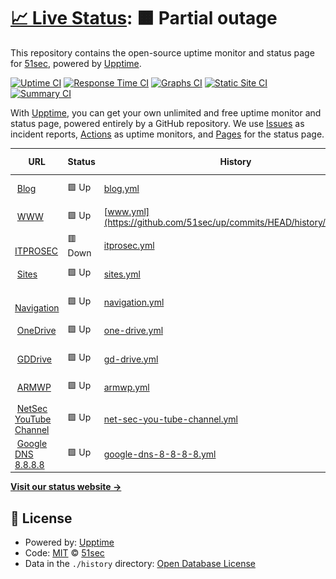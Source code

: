 # [📈 Live Status](https://up.51sec.org): <!--live status--> **🟧 Partial outage**

This repository contains the open-source uptime monitor and status page for [51sec](https://up.51sec.org), powered by [Upptime](https://github.com/upptime/upptime).

[![Uptime CI](https://github.com/51sec/up/workflows/Uptime%20CI/badge.svg)](https://github.com/51sec/up/actions?query=workflow%3A%22Uptime+CI%22)
[![Response Time CI](https://github.com/51sec/up/workflows/Response%20Time%20CI/badge.svg)](https://github.com/51sec/up/actions?query=workflow%3A%22Response+Time+CI%22)
[![Graphs CI](https://github.com/51sec/up/workflows/Graphs%20CI/badge.svg)](https://github.com/51sec/up/actions?query=workflow%3A%22Graphs+CI%22)
[![Static Site CI](https://github.com/51sec/up/workflows/Static%20Site%20CI/badge.svg)](https://github.com/51sec/up/actions?query=workflow%3A%22Static+Site+CI%22)
[![Summary CI](https://github.com/51sec/up/workflows/Summary%20CI/badge.svg)](https://github.com/51sec/up/actions?query=workflow%3A%22Summary+CI%22)

With [Upptime](https://upptime.js.org), you can get your own unlimited and free uptime monitor and status page, powered entirely by a GitHub repository. We use [Issues](https://github.com/51sec/up/issues) as incident reports, [Actions](https://github.com/51sec/up/actions) as uptime monitors, and [Pages](https://up.51sec.org) for the status page.

<!--start: status pages-->
<!-- This summary is generated by Upptime (https://github.com/upptime/upptime) -->
<!-- Do not edit this manually, your changes will be overwritten -->
<!-- prettier-ignore -->
| URL | Status | History | Response Time | Uptime |
| --- | ------ | ------- | ------------- | ------ |
| <img alt="" src="https://blog.51sec.org/favicon.ico" height="13"> [Blog](https://blog.51sec.org) | 🟩 Up | [blog.yml](https://github.com/51sec/up/commits/HEAD/history/blog.yml) | <details><summary><img alt="Response time graph" src="./graphs/blog/response-time-week.png" height="20"> 372ms</summary><br><a href="https://up.51sec.org/history/blog"><img alt="Response time 242" src="https://img.shields.io/endpoint?url=https%3A%2F%2Fraw.githubusercontent.com%2F51sec%2Fup%2FHEAD%2Fapi%2Fblog%2Fresponse-time.json"></a><br><a href="https://up.51sec.org/history/blog"><img alt="24-hour response time 377" src="https://img.shields.io/endpoint?url=https%3A%2F%2Fraw.githubusercontent.com%2F51sec%2Fup%2FHEAD%2Fapi%2Fblog%2Fresponse-time-day.json"></a><br><a href="https://up.51sec.org/history/blog"><img alt="7-day response time 372" src="https://img.shields.io/endpoint?url=https%3A%2F%2Fraw.githubusercontent.com%2F51sec%2Fup%2FHEAD%2Fapi%2Fblog%2Fresponse-time-week.json"></a><br><a href="https://up.51sec.org/history/blog"><img alt="30-day response time 557" src="https://img.shields.io/endpoint?url=https%3A%2F%2Fraw.githubusercontent.com%2F51sec%2Fup%2FHEAD%2Fapi%2Fblog%2Fresponse-time-month.json"></a><br><a href="https://up.51sec.org/history/blog"><img alt="1-year response time 250" src="https://img.shields.io/endpoint?url=https%3A%2F%2Fraw.githubusercontent.com%2F51sec%2Fup%2FHEAD%2Fapi%2Fblog%2Fresponse-time-year.json"></a></details> | <details><summary><a href="https://up.51sec.org/history/blog">100.00%</a></summary><a href="https://up.51sec.org/history/blog"><img alt="All-time uptime 88.87%" src="https://img.shields.io/endpoint?url=https%3A%2F%2Fraw.githubusercontent.com%2F51sec%2Fup%2FHEAD%2Fapi%2Fblog%2Fuptime.json"></a><br><a href="https://up.51sec.org/history/blog"><img alt="24-hour uptime 100.00%" src="https://img.shields.io/endpoint?url=https%3A%2F%2Fraw.githubusercontent.com%2F51sec%2Fup%2FHEAD%2Fapi%2Fblog%2Fuptime-day.json"></a><br><a href="https://up.51sec.org/history/blog"><img alt="7-day uptime 100.00%" src="https://img.shields.io/endpoint?url=https%3A%2F%2Fraw.githubusercontent.com%2F51sec%2Fup%2FHEAD%2Fapi%2Fblog%2Fuptime-week.json"></a><br><a href="https://up.51sec.org/history/blog"><img alt="30-day uptime 100.00%" src="https://img.shields.io/endpoint?url=https%3A%2F%2Fraw.githubusercontent.com%2F51sec%2Fup%2FHEAD%2Fapi%2Fblog%2Fuptime-month.json"></a><br><a href="https://up.51sec.org/history/blog"><img alt="1-year uptime 100.00%" src="https://img.shields.io/endpoint?url=https%3A%2F%2Fraw.githubusercontent.com%2F51sec%2Fup%2FHEAD%2Fapi%2Fblog%2Fuptime-year.json"></a></details>
| <img alt="" src="https://www.51sec.org/favicon.ico" height="13"> [WWW](https://www.51sec.org) | 🟩 Up | [www.yml](https://github.com/51sec/up/commits/HEAD/history/www.yml) | <details><summary><img alt="Response time graph" src="./graphs/www/response-time-week.png" height="20"> 1014ms</summary><br><a href="https://up.51sec.org/history/www"><img alt="Response time 370" src="https://img.shields.io/endpoint?url=https%3A%2F%2Fraw.githubusercontent.com%2F51sec%2Fup%2FHEAD%2Fapi%2Fwww%2Fresponse-time.json"></a><br><a href="https://up.51sec.org/history/www"><img alt="24-hour response time 925" src="https://img.shields.io/endpoint?url=https%3A%2F%2Fraw.githubusercontent.com%2F51sec%2Fup%2FHEAD%2Fapi%2Fwww%2Fresponse-time-day.json"></a><br><a href="https://up.51sec.org/history/www"><img alt="7-day response time 1014" src="https://img.shields.io/endpoint?url=https%3A%2F%2Fraw.githubusercontent.com%2F51sec%2Fup%2FHEAD%2Fapi%2Fwww%2Fresponse-time-week.json"></a><br><a href="https://up.51sec.org/history/www"><img alt="30-day response time 1005" src="https://img.shields.io/endpoint?url=https%3A%2F%2Fraw.githubusercontent.com%2F51sec%2Fup%2FHEAD%2Fapi%2Fwww%2Fresponse-time-month.json"></a><br><a href="https://up.51sec.org/history/www"><img alt="1-year response time 391" src="https://img.shields.io/endpoint?url=https%3A%2F%2Fraw.githubusercontent.com%2F51sec%2Fup%2FHEAD%2Fapi%2Fwww%2Fresponse-time-year.json"></a></details> | <details><summary><a href="https://up.51sec.org/history/www">100.00%</a></summary><a href="https://up.51sec.org/history/www"><img alt="All-time uptime 93.62%" src="https://img.shields.io/endpoint?url=https%3A%2F%2Fraw.githubusercontent.com%2F51sec%2Fup%2FHEAD%2Fapi%2Fwww%2Fuptime.json"></a><br><a href="https://up.51sec.org/history/www"><img alt="24-hour uptime 100.00%" src="https://img.shields.io/endpoint?url=https%3A%2F%2Fraw.githubusercontent.com%2F51sec%2Fup%2FHEAD%2Fapi%2Fwww%2Fuptime-day.json"></a><br><a href="https://up.51sec.org/history/www"><img alt="7-day uptime 100.00%" src="https://img.shields.io/endpoint?url=https%3A%2F%2Fraw.githubusercontent.com%2F51sec%2Fup%2FHEAD%2Fapi%2Fwww%2Fuptime-week.json"></a><br><a href="https://up.51sec.org/history/www"><img alt="30-day uptime 100.00%" src="https://img.shields.io/endpoint?url=https%3A%2F%2Fraw.githubusercontent.com%2F51sec%2Fup%2FHEAD%2Fapi%2Fwww%2Fuptime-month.json"></a><br><a href="https://up.51sec.org/history/www"><img alt="1-year uptime 100.00%" src="https://img.shields.io/endpoint?url=https%3A%2F%2Fraw.githubusercontent.com%2F51sec%2Fup%2FHEAD%2Fapi%2Fwww%2Fuptime-year.json"></a></details>
| <img alt="" src="https://itprosec.com/wp-content/uploads/2020/03/ITPROSEC-No-Transparent-Icon-Only-small.jpg" height="13"> [ITPROSEC](https://www.itprosec.com) | 🟥 Down | [itprosec.yml](https://github.com/51sec/up/commits/HEAD/history/itprosec.yml) | <details><summary><img alt="Response time graph" src="./graphs/itprosec/response-time-week.png" height="20"> 106ms</summary><br><a href="https://up.51sec.org/history/itprosec"><img alt="Response time 117" src="https://img.shields.io/endpoint?url=https%3A%2F%2Fraw.githubusercontent.com%2F51sec%2Fup%2FHEAD%2Fapi%2Fitprosec%2Fresponse-time.json"></a><br><a href="https://up.51sec.org/history/itprosec"><img alt="24-hour response time 94" src="https://img.shields.io/endpoint?url=https%3A%2F%2Fraw.githubusercontent.com%2F51sec%2Fup%2FHEAD%2Fapi%2Fitprosec%2Fresponse-time-day.json"></a><br><a href="https://up.51sec.org/history/itprosec"><img alt="7-day response time 106" src="https://img.shields.io/endpoint?url=https%3A%2F%2Fraw.githubusercontent.com%2F51sec%2Fup%2FHEAD%2Fapi%2Fitprosec%2Fresponse-time-week.json"></a><br><a href="https://up.51sec.org/history/itprosec"><img alt="30-day response time 190" src="https://img.shields.io/endpoint?url=https%3A%2F%2Fraw.githubusercontent.com%2F51sec%2Fup%2FHEAD%2Fapi%2Fitprosec%2Fresponse-time-month.json"></a><br><a href="https://up.51sec.org/history/itprosec"><img alt="1-year response time 118" src="https://img.shields.io/endpoint?url=https%3A%2F%2Fraw.githubusercontent.com%2F51sec%2Fup%2FHEAD%2Fapi%2Fitprosec%2Fresponse-time-year.json"></a></details> | <details><summary><a href="https://up.51sec.org/history/itprosec">100.00%</a></summary><a href="https://up.51sec.org/history/itprosec"><img alt="All-time uptime 96.00%" src="https://img.shields.io/endpoint?url=https%3A%2F%2Fraw.githubusercontent.com%2F51sec%2Fup%2FHEAD%2Fapi%2Fitprosec%2Fuptime.json"></a><br><a href="https://up.51sec.org/history/itprosec"><img alt="24-hour uptime 100.00%" src="https://img.shields.io/endpoint?url=https%3A%2F%2Fraw.githubusercontent.com%2F51sec%2Fup%2FHEAD%2Fapi%2Fitprosec%2Fuptime-day.json"></a><br><a href="https://up.51sec.org/history/itprosec"><img alt="7-day uptime 100.00%" src="https://img.shields.io/endpoint?url=https%3A%2F%2Fraw.githubusercontent.com%2F51sec%2Fup%2FHEAD%2Fapi%2Fitprosec%2Fuptime-week.json"></a><br><a href="https://up.51sec.org/history/itprosec"><img alt="30-day uptime 100.00%" src="https://img.shields.io/endpoint?url=https%3A%2F%2Fraw.githubusercontent.com%2F51sec%2Fup%2FHEAD%2Fapi%2Fitprosec%2Fuptime-month.json"></a><br><a href="https://up.51sec.org/history/itprosec"><img alt="1-year uptime 100.00%" src="https://img.shields.io/endpoint?url=https%3A%2F%2Fraw.githubusercontent.com%2F51sec%2Fup%2FHEAD%2Fapi%2Fitprosec%2Fuptime-year.json"></a></details>
| <img alt="" src="https://photos.51sec.org/file/test1-51sec/2021/10/sites%20-%20round%20-500.png" height="13"> [Sites](https://sites.51sec.org) | 🟩 Up | [sites.yml](https://github.com/51sec/up/commits/HEAD/history/sites.yml) | <details><summary><img alt="Response time graph" src="./graphs/sites/response-time-week.png" height="20"> 199ms</summary><br><a href="https://up.51sec.org/history/sites"><img alt="Response time 173" src="https://img.shields.io/endpoint?url=https%3A%2F%2Fraw.githubusercontent.com%2F51sec%2Fup%2FHEAD%2Fapi%2Fsites%2Fresponse-time.json"></a><br><a href="https://up.51sec.org/history/sites"><img alt="24-hour response time 243" src="https://img.shields.io/endpoint?url=https%3A%2F%2Fraw.githubusercontent.com%2F51sec%2Fup%2FHEAD%2Fapi%2Fsites%2Fresponse-time-day.json"></a><br><a href="https://up.51sec.org/history/sites"><img alt="7-day response time 199" src="https://img.shields.io/endpoint?url=https%3A%2F%2Fraw.githubusercontent.com%2F51sec%2Fup%2FHEAD%2Fapi%2Fsites%2Fresponse-time-week.json"></a><br><a href="https://up.51sec.org/history/sites"><img alt="30-day response time 253" src="https://img.shields.io/endpoint?url=https%3A%2F%2Fraw.githubusercontent.com%2F51sec%2Fup%2FHEAD%2Fapi%2Fsites%2Fresponse-time-month.json"></a><br><a href="https://up.51sec.org/history/sites"><img alt="1-year response time 176" src="https://img.shields.io/endpoint?url=https%3A%2F%2Fraw.githubusercontent.com%2F51sec%2Fup%2FHEAD%2Fapi%2Fsites%2Fresponse-time-year.json"></a></details> | <details><summary><a href="https://up.51sec.org/history/sites">100.00%</a></summary><a href="https://up.51sec.org/history/sites"><img alt="All-time uptime 93.65%" src="https://img.shields.io/endpoint?url=https%3A%2F%2Fraw.githubusercontent.com%2F51sec%2Fup%2FHEAD%2Fapi%2Fsites%2Fuptime.json"></a><br><a href="https://up.51sec.org/history/sites"><img alt="24-hour uptime 100.00%" src="https://img.shields.io/endpoint?url=https%3A%2F%2Fraw.githubusercontent.com%2F51sec%2Fup%2FHEAD%2Fapi%2Fsites%2Fuptime-day.json"></a><br><a href="https://up.51sec.org/history/sites"><img alt="7-day uptime 100.00%" src="https://img.shields.io/endpoint?url=https%3A%2F%2Fraw.githubusercontent.com%2F51sec%2Fup%2FHEAD%2Fapi%2Fsites%2Fuptime-week.json"></a><br><a href="https://up.51sec.org/history/sites"><img alt="30-day uptime 100.00%" src="https://img.shields.io/endpoint?url=https%3A%2F%2Fraw.githubusercontent.com%2F51sec%2Fup%2FHEAD%2Fapi%2Fsites%2Fuptime-month.json"></a><br><a href="https://up.51sec.org/history/sites"><img alt="1-year uptime 100.00%" src="https://img.shields.io/endpoint?url=https%3A%2F%2Fraw.githubusercontent.com%2F51sec%2Fup%2FHEAD%2Fapi%2Fsites%2Fuptime-year.json"></a></details>
| <img alt="" src="https://photos.51sec.org/file/test1-51sec/2021/10/Black%2C%20White%20and%20Yellow%20Lightning%20-%20Round%20corner-350.png" height="13"> [Navigation](https://nav.51sec.org) | 🟩 Up | [navigation.yml](https://github.com/51sec/up/commits/HEAD/history/navigation.yml) | <details><summary><img alt="Response time graph" src="./graphs/navigation/response-time-week.png" height="20"> 264ms</summary><br><a href="https://up.51sec.org/history/navigation"><img alt="Response time 187" src="https://img.shields.io/endpoint?url=https%3A%2F%2Fraw.githubusercontent.com%2F51sec%2Fup%2FHEAD%2Fapi%2Fnavigation%2Fresponse-time.json"></a><br><a href="https://up.51sec.org/history/navigation"><img alt="24-hour response time 252" src="https://img.shields.io/endpoint?url=https%3A%2F%2Fraw.githubusercontent.com%2F51sec%2Fup%2FHEAD%2Fapi%2Fnavigation%2Fresponse-time-day.json"></a><br><a href="https://up.51sec.org/history/navigation"><img alt="7-day response time 264" src="https://img.shields.io/endpoint?url=https%3A%2F%2Fraw.githubusercontent.com%2F51sec%2Fup%2FHEAD%2Fapi%2Fnavigation%2Fresponse-time-week.json"></a><br><a href="https://up.51sec.org/history/navigation"><img alt="30-day response time 403" src="https://img.shields.io/endpoint?url=https%3A%2F%2Fraw.githubusercontent.com%2F51sec%2Fup%2FHEAD%2Fapi%2Fnavigation%2Fresponse-time-month.json"></a><br><a href="https://up.51sec.org/history/navigation"><img alt="1-year response time 193" src="https://img.shields.io/endpoint?url=https%3A%2F%2Fraw.githubusercontent.com%2F51sec%2Fup%2FHEAD%2Fapi%2Fnavigation%2Fresponse-time-year.json"></a></details> | <details><summary><a href="https://up.51sec.org/history/navigation">100.00%</a></summary><a href="https://up.51sec.org/history/navigation"><img alt="All-time uptime 93.64%" src="https://img.shields.io/endpoint?url=https%3A%2F%2Fraw.githubusercontent.com%2F51sec%2Fup%2FHEAD%2Fapi%2Fnavigation%2Fuptime.json"></a><br><a href="https://up.51sec.org/history/navigation"><img alt="24-hour uptime 100.00%" src="https://img.shields.io/endpoint?url=https%3A%2F%2Fraw.githubusercontent.com%2F51sec%2Fup%2FHEAD%2Fapi%2Fnavigation%2Fuptime-day.json"></a><br><a href="https://up.51sec.org/history/navigation"><img alt="7-day uptime 100.00%" src="https://img.shields.io/endpoint?url=https%3A%2F%2Fraw.githubusercontent.com%2F51sec%2Fup%2FHEAD%2Fapi%2Fnavigation%2Fuptime-week.json"></a><br><a href="https://up.51sec.org/history/navigation"><img alt="30-day uptime 100.00%" src="https://img.shields.io/endpoint?url=https%3A%2F%2Fraw.githubusercontent.com%2F51sec%2Fup%2FHEAD%2Fapi%2Fnavigation%2Fuptime-month.json"></a><br><a href="https://up.51sec.org/history/navigation"><img alt="1-year uptime 100.00%" src="https://img.shields.io/endpoint?url=https%3A%2F%2Fraw.githubusercontent.com%2F51sec%2Fup%2FHEAD%2Fapi%2Fnavigation%2Fuptime-year.json"></a></details>
| <img alt="" src="https://photos.51sec.org/file/test1-51sec/2021/10/OneDrive%20OD%2051sec-roundcorner%20-%20Copy.png" height="13"> [OneDrive](https://od.51sec.org) | 🟩 Up | [one-drive.yml](https://github.com/51sec/up/commits/HEAD/history/one-drive.yml) | <details><summary><img alt="Response time graph" src="./graphs/one-drive/response-time-week.png" height="20"> 188ms</summary><br><a href="https://up.51sec.org/history/one-drive"><img alt="Response time 173" src="https://img.shields.io/endpoint?url=https%3A%2F%2Fraw.githubusercontent.com%2F51sec%2Fup%2FHEAD%2Fapi%2Fone-drive%2Fresponse-time.json"></a><br><a href="https://up.51sec.org/history/one-drive"><img alt="24-hour response time 132" src="https://img.shields.io/endpoint?url=https%3A%2F%2Fraw.githubusercontent.com%2F51sec%2Fup%2FHEAD%2Fapi%2Fone-drive%2Fresponse-time-day.json"></a><br><a href="https://up.51sec.org/history/one-drive"><img alt="7-day response time 188" src="https://img.shields.io/endpoint?url=https%3A%2F%2Fraw.githubusercontent.com%2F51sec%2Fup%2FHEAD%2Fapi%2Fone-drive%2Fresponse-time-week.json"></a><br><a href="https://up.51sec.org/history/one-drive"><img alt="30-day response time 336" src="https://img.shields.io/endpoint?url=https%3A%2F%2Fraw.githubusercontent.com%2F51sec%2Fup%2FHEAD%2Fapi%2Fone-drive%2Fresponse-time-month.json"></a><br><a href="https://up.51sec.org/history/one-drive"><img alt="1-year response time 178" src="https://img.shields.io/endpoint?url=https%3A%2F%2Fraw.githubusercontent.com%2F51sec%2Fup%2FHEAD%2Fapi%2Fone-drive%2Fresponse-time-year.json"></a></details> | <details><summary><a href="https://up.51sec.org/history/one-drive">100.00%</a></summary><a href="https://up.51sec.org/history/one-drive"><img alt="All-time uptime 93.64%" src="https://img.shields.io/endpoint?url=https%3A%2F%2Fraw.githubusercontent.com%2F51sec%2Fup%2FHEAD%2Fapi%2Fone-drive%2Fuptime.json"></a><br><a href="https://up.51sec.org/history/one-drive"><img alt="24-hour uptime 100.00%" src="https://img.shields.io/endpoint?url=https%3A%2F%2Fraw.githubusercontent.com%2F51sec%2Fup%2FHEAD%2Fapi%2Fone-drive%2Fuptime-day.json"></a><br><a href="https://up.51sec.org/history/one-drive"><img alt="7-day uptime 100.00%" src="https://img.shields.io/endpoint?url=https%3A%2F%2Fraw.githubusercontent.com%2F51sec%2Fup%2FHEAD%2Fapi%2Fone-drive%2Fuptime-week.json"></a><br><a href="https://up.51sec.org/history/one-drive"><img alt="30-day uptime 100.00%" src="https://img.shields.io/endpoint?url=https%3A%2F%2Fraw.githubusercontent.com%2F51sec%2Fup%2FHEAD%2Fapi%2Fone-drive%2Fuptime-month.json"></a><br><a href="https://up.51sec.org/history/one-drive"><img alt="1-year uptime 100.00%" src="https://img.shields.io/endpoint?url=https%3A%2F%2Fraw.githubusercontent.com%2F51sec%2Fup%2FHEAD%2Fapi%2Fone-drive%2Fuptime-year.json"></a></details>
| <img alt="" src="https://static.cdnlogo.com/logos/g/24/google-drive-thumb.png" height="13"> [GDDrive](https://gd.51sec.org) | 🟩 Up | [gd-drive.yml](https://github.com/51sec/up/commits/HEAD/history/gd-drive.yml) | <details><summary><img alt="Response time graph" src="./graphs/gd-drive/response-time-week.png" height="20"> 438ms</summary><br><a href="https://up.51sec.org/history/gd-drive"><img alt="Response time 237" src="https://img.shields.io/endpoint?url=https%3A%2F%2Fraw.githubusercontent.com%2F51sec%2Fup%2FHEAD%2Fapi%2Fgd-drive%2Fresponse-time.json"></a><br><a href="https://up.51sec.org/history/gd-drive"><img alt="24-hour response time 403" src="https://img.shields.io/endpoint?url=https%3A%2F%2Fraw.githubusercontent.com%2F51sec%2Fup%2FHEAD%2Fapi%2Fgd-drive%2Fresponse-time-day.json"></a><br><a href="https://up.51sec.org/history/gd-drive"><img alt="7-day response time 438" src="https://img.shields.io/endpoint?url=https%3A%2F%2Fraw.githubusercontent.com%2F51sec%2Fup%2FHEAD%2Fapi%2Fgd-drive%2Fresponse-time-week.json"></a><br><a href="https://up.51sec.org/history/gd-drive"><img alt="30-day response time 788" src="https://img.shields.io/endpoint?url=https%3A%2F%2Fraw.githubusercontent.com%2F51sec%2Fup%2FHEAD%2Fapi%2Fgd-drive%2Fresponse-time-month.json"></a><br><a href="https://up.51sec.org/history/gd-drive"><img alt="1-year response time 249" src="https://img.shields.io/endpoint?url=https%3A%2F%2Fraw.githubusercontent.com%2F51sec%2Fup%2FHEAD%2Fapi%2Fgd-drive%2Fresponse-time-year.json"></a></details> | <details><summary><a href="https://up.51sec.org/history/gd-drive">100.00%</a></summary><a href="https://up.51sec.org/history/gd-drive"><img alt="All-time uptime 95.65%" src="https://img.shields.io/endpoint?url=https%3A%2F%2Fraw.githubusercontent.com%2F51sec%2Fup%2FHEAD%2Fapi%2Fgd-drive%2Fuptime.json"></a><br><a href="https://up.51sec.org/history/gd-drive"><img alt="24-hour uptime 100.00%" src="https://img.shields.io/endpoint?url=https%3A%2F%2Fraw.githubusercontent.com%2F51sec%2Fup%2FHEAD%2Fapi%2Fgd-drive%2Fuptime-day.json"></a><br><a href="https://up.51sec.org/history/gd-drive"><img alt="7-day uptime 100.00%" src="https://img.shields.io/endpoint?url=https%3A%2F%2Fraw.githubusercontent.com%2F51sec%2Fup%2FHEAD%2Fapi%2Fgd-drive%2Fuptime-week.json"></a><br><a href="https://up.51sec.org/history/gd-drive"><img alt="30-day uptime 100.00%" src="https://img.shields.io/endpoint?url=https%3A%2F%2Fraw.githubusercontent.com%2F51sec%2Fup%2FHEAD%2Fapi%2Fgd-drive%2Fuptime-month.json"></a><br><a href="https://up.51sec.org/history/gd-drive"><img alt="1-year uptime 100.00%" src="https://img.shields.io/endpoint?url=https%3A%2F%2Fraw.githubusercontent.com%2F51sec%2Fup%2FHEAD%2Fapi%2Fgd-drive%2Fuptime-year.json"></a></details>
| <img alt="" src="https://cdn-icons-png.flaticon.com/512/174/174881.png" height="13"> [ARMWP](https://armwp.51sec.org) | 🟩 Up | [armwp.yml](https://github.com/51sec/up/commits/HEAD/history/armwp.yml) | <details><summary><img alt="Response time graph" src="./graphs/armwp/response-time-week.png" height="20"> 999ms</summary><br><a href="https://up.51sec.org/history/armwp"><img alt="Response time 363" src="https://img.shields.io/endpoint?url=https%3A%2F%2Fraw.githubusercontent.com%2F51sec%2Fup%2FHEAD%2Fapi%2Farmwp%2Fresponse-time.json"></a><br><a href="https://up.51sec.org/history/armwp"><img alt="24-hour response time 883" src="https://img.shields.io/endpoint?url=https%3A%2F%2Fraw.githubusercontent.com%2F51sec%2Fup%2FHEAD%2Fapi%2Farmwp%2Fresponse-time-day.json"></a><br><a href="https://up.51sec.org/history/armwp"><img alt="7-day response time 999" src="https://img.shields.io/endpoint?url=https%3A%2F%2Fraw.githubusercontent.com%2F51sec%2Fup%2FHEAD%2Fapi%2Farmwp%2Fresponse-time-week.json"></a><br><a href="https://up.51sec.org/history/armwp"><img alt="30-day response time 1105" src="https://img.shields.io/endpoint?url=https%3A%2F%2Fraw.githubusercontent.com%2F51sec%2Fup%2FHEAD%2Fapi%2Farmwp%2Fresponse-time-month.json"></a><br><a href="https://up.51sec.org/history/armwp"><img alt="1-year response time 388" src="https://img.shields.io/endpoint?url=https%3A%2F%2Fraw.githubusercontent.com%2F51sec%2Fup%2FHEAD%2Fapi%2Farmwp%2Fresponse-time-year.json"></a></details> | <details><summary><a href="https://up.51sec.org/history/armwp">100.00%</a></summary><a href="https://up.51sec.org/history/armwp"><img alt="All-time uptime 93.57%" src="https://img.shields.io/endpoint?url=https%3A%2F%2Fraw.githubusercontent.com%2F51sec%2Fup%2FHEAD%2Fapi%2Farmwp%2Fuptime.json"></a><br><a href="https://up.51sec.org/history/armwp"><img alt="24-hour uptime 100.00%" src="https://img.shields.io/endpoint?url=https%3A%2F%2Fraw.githubusercontent.com%2F51sec%2Fup%2FHEAD%2Fapi%2Farmwp%2Fuptime-day.json"></a><br><a href="https://up.51sec.org/history/armwp"><img alt="7-day uptime 100.00%" src="https://img.shields.io/endpoint?url=https%3A%2F%2Fraw.githubusercontent.com%2F51sec%2Fup%2FHEAD%2Fapi%2Farmwp%2Fuptime-week.json"></a><br><a href="https://up.51sec.org/history/armwp"><img alt="30-day uptime 100.00%" src="https://img.shields.io/endpoint?url=https%3A%2F%2Fraw.githubusercontent.com%2F51sec%2Fup%2FHEAD%2Fapi%2Farmwp%2Fuptime-month.json"></a><br><a href="https://up.51sec.org/history/armwp"><img alt="1-year uptime 100.00%" src="https://img.shields.io/endpoint?url=https%3A%2F%2Fraw.githubusercontent.com%2F51sec%2Fup%2FHEAD%2Fapi%2Farmwp%2Fuptime-year.json"></a></details>
| <img alt="" src="https://image.similarpng.com/very-thumbnail/2020/05/Logo-YouTube-realistic-icon-transparent-PNG.png" height="13"> [NetSec YouTube Channel](https://www.youtube.com/c/NetSec) | 🟩 Up | [net-sec-you-tube-channel.yml](https://github.com/51sec/up/commits/HEAD/history/net-sec-you-tube-channel.yml) | <details><summary><img alt="Response time graph" src="./graphs/net-sec-you-tube-channel/response-time-week.png" height="20"> 298ms</summary><br><a href="https://up.51sec.org/history/net-sec-you-tube-channel"><img alt="Response time 279" src="https://img.shields.io/endpoint?url=https%3A%2F%2Fraw.githubusercontent.com%2F51sec%2Fup%2FHEAD%2Fapi%2Fnet-sec-you-tube-channel%2Fresponse-time.json"></a><br><a href="https://up.51sec.org/history/net-sec-you-tube-channel"><img alt="24-hour response time 289" src="https://img.shields.io/endpoint?url=https%3A%2F%2Fraw.githubusercontent.com%2F51sec%2Fup%2FHEAD%2Fapi%2Fnet-sec-you-tube-channel%2Fresponse-time-day.json"></a><br><a href="https://up.51sec.org/history/net-sec-you-tube-channel"><img alt="7-day response time 298" src="https://img.shields.io/endpoint?url=https%3A%2F%2Fraw.githubusercontent.com%2F51sec%2Fup%2FHEAD%2Fapi%2Fnet-sec-you-tube-channel%2Fresponse-time-week.json"></a><br><a href="https://up.51sec.org/history/net-sec-you-tube-channel"><img alt="30-day response time 298" src="https://img.shields.io/endpoint?url=https%3A%2F%2Fraw.githubusercontent.com%2F51sec%2Fup%2FHEAD%2Fapi%2Fnet-sec-you-tube-channel%2Fresponse-time-month.json"></a><br><a href="https://up.51sec.org/history/net-sec-you-tube-channel"><img alt="1-year response time 282" src="https://img.shields.io/endpoint?url=https%3A%2F%2Fraw.githubusercontent.com%2F51sec%2Fup%2FHEAD%2Fapi%2Fnet-sec-you-tube-channel%2Fresponse-time-year.json"></a></details> | <details><summary><a href="https://up.51sec.org/history/net-sec-you-tube-channel">100.00%</a></summary><a href="https://up.51sec.org/history/net-sec-you-tube-channel"><img alt="All-time uptime 100.00%" src="https://img.shields.io/endpoint?url=https%3A%2F%2Fraw.githubusercontent.com%2F51sec%2Fup%2FHEAD%2Fapi%2Fnet-sec-you-tube-channel%2Fuptime.json"></a><br><a href="https://up.51sec.org/history/net-sec-you-tube-channel"><img alt="24-hour uptime 100.00%" src="https://img.shields.io/endpoint?url=https%3A%2F%2Fraw.githubusercontent.com%2F51sec%2Fup%2FHEAD%2Fapi%2Fnet-sec-you-tube-channel%2Fuptime-day.json"></a><br><a href="https://up.51sec.org/history/net-sec-you-tube-channel"><img alt="7-day uptime 100.00%" src="https://img.shields.io/endpoint?url=https%3A%2F%2Fraw.githubusercontent.com%2F51sec%2Fup%2FHEAD%2Fapi%2Fnet-sec-you-tube-channel%2Fuptime-week.json"></a><br><a href="https://up.51sec.org/history/net-sec-you-tube-channel"><img alt="30-day uptime 100.00%" src="https://img.shields.io/endpoint?url=https%3A%2F%2Fraw.githubusercontent.com%2F51sec%2Fup%2FHEAD%2Fapi%2Fnet-sec-you-tube-channel%2Fuptime-month.json"></a><br><a href="https://up.51sec.org/history/net-sec-you-tube-channel"><img alt="1-year uptime 100.00%" src="https://img.shields.io/endpoint?url=https%3A%2F%2Fraw.githubusercontent.com%2F51sec%2Fup%2FHEAD%2Fapi%2Fnet-sec-you-tube-channel%2Fuptime-year.json"></a></details>
| <img alt="" src="https://icons.veryicon.com/png/o/application/app-general-icon-01/dns-1.png" height="13"> [Google DNS 8.8.8.8](8.8.8.8) | 🟩 Up | [google-dns-8-8-8-8.yml](https://github.com/51sec/up/commits/HEAD/history/google-dns-8-8-8-8.yml) | <details><summary><img alt="Response time graph" src="./graphs/google-dns-8-8-8-8/response-time-week.png" height="20"> 3ms</summary><br><a href="https://up.51sec.org/history/google-dns-8-8-8-8"><img alt="Response time 4" src="https://img.shields.io/endpoint?url=https%3A%2F%2Fraw.githubusercontent.com%2F51sec%2Fup%2FHEAD%2Fapi%2Fgoogle-dns-8-8-8-8%2Fresponse-time.json"></a><br><a href="https://up.51sec.org/history/google-dns-8-8-8-8"><img alt="24-hour response time 5" src="https://img.shields.io/endpoint?url=https%3A%2F%2Fraw.githubusercontent.com%2F51sec%2Fup%2FHEAD%2Fapi%2Fgoogle-dns-8-8-8-8%2Fresponse-time-day.json"></a><br><a href="https://up.51sec.org/history/google-dns-8-8-8-8"><img alt="7-day response time 3" src="https://img.shields.io/endpoint?url=https%3A%2F%2Fraw.githubusercontent.com%2F51sec%2Fup%2FHEAD%2Fapi%2Fgoogle-dns-8-8-8-8%2Fresponse-time-week.json"></a><br><a href="https://up.51sec.org/history/google-dns-8-8-8-8"><img alt="30-day response time 4" src="https://img.shields.io/endpoint?url=https%3A%2F%2Fraw.githubusercontent.com%2F51sec%2Fup%2FHEAD%2Fapi%2Fgoogle-dns-8-8-8-8%2Fresponse-time-month.json"></a><br><a href="https://up.51sec.org/history/google-dns-8-8-8-8"><img alt="1-year response time 4" src="https://img.shields.io/endpoint?url=https%3A%2F%2Fraw.githubusercontent.com%2F51sec%2Fup%2FHEAD%2Fapi%2Fgoogle-dns-8-8-8-8%2Fresponse-time-year.json"></a></details> | <details><summary><a href="https://up.51sec.org/history/google-dns-8-8-8-8">100.00%</a></summary><a href="https://up.51sec.org/history/google-dns-8-8-8-8"><img alt="All-time uptime 99.79%" src="https://img.shields.io/endpoint?url=https%3A%2F%2Fraw.githubusercontent.com%2F51sec%2Fup%2FHEAD%2Fapi%2Fgoogle-dns-8-8-8-8%2Fuptime.json"></a><br><a href="https://up.51sec.org/history/google-dns-8-8-8-8"><img alt="24-hour uptime 100.00%" src="https://img.shields.io/endpoint?url=https%3A%2F%2Fraw.githubusercontent.com%2F51sec%2Fup%2FHEAD%2Fapi%2Fgoogle-dns-8-8-8-8%2Fuptime-day.json"></a><br><a href="https://up.51sec.org/history/google-dns-8-8-8-8"><img alt="7-day uptime 100.00%" src="https://img.shields.io/endpoint?url=https%3A%2F%2Fraw.githubusercontent.com%2F51sec%2Fup%2FHEAD%2Fapi%2Fgoogle-dns-8-8-8-8%2Fuptime-week.json"></a><br><a href="https://up.51sec.org/history/google-dns-8-8-8-8"><img alt="30-day uptime 100.00%" src="https://img.shields.io/endpoint?url=https%3A%2F%2Fraw.githubusercontent.com%2F51sec%2Fup%2FHEAD%2Fapi%2Fgoogle-dns-8-8-8-8%2Fuptime-month.json"></a><br><a href="https://up.51sec.org/history/google-dns-8-8-8-8"><img alt="1-year uptime 100.00%" src="https://img.shields.io/endpoint?url=https%3A%2F%2Fraw.githubusercontent.com%2F51sec%2Fup%2FHEAD%2Fapi%2Fgoogle-dns-8-8-8-8%2Fuptime-year.json"></a></details>

<!--end: status pages-->

[**Visit our status website →**](https://up.51sec.org)

## 📄 License

- Powered by: [Upptime](https://github.com/upptime/upptime)
- Code: [MIT](./LICENSE) © [51sec](https://up.51sec.org)
- Data in the `./history` directory: [Open Database License](https://opendatacommons.org/licenses/odbl/1-0/)
